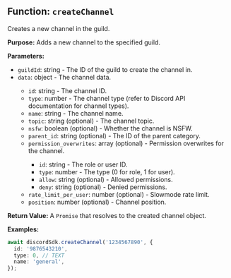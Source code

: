 ## Function: `createChannel`

Creates a new channel in the guild.

**Purpose:**
Adds a new channel to the specified guild.

**Parameters:**

- `guildId`: string - The ID of the guild to create the channel in.
- `data`: object<DiscordChannelSchema> - The channel data.
  - `id`: string - The channel ID.
  - `type`: number - The channel type (refer to Discord API documentation for channel types).
  - `name`: string - The channel name.
  - `topic`: string (optional) - The channel topic.
  - `nsfw`: boolean (optional) - Whether the channel is NSFW.
  - `parent_id`: string (optional) - The ID of the parent category.
  - `permission_overwrites`: array<DiscordPermissionOverwriteSchema> (optional) - Permission overwrites for the channel.
    - `id`: string - The role or user ID.
    - `type`: number - The type (0 for role, 1 for user).
    - `allow`: string (optional) - Allowed permissions.
    - `deny`: string (optional) - Denied permissions.
  - `rate_limit_per_user`: number (optional) - Slowmode rate limit.
  - `position`: number (optional) - Channel position.

**Return Value:**
A `Promise` that resolves to the created channel object.

**Examples:**

```typescript
await discordSdk.createChannel('1234567890', {
  id: '9876543210',
  type: 0, // TEXT
  name: 'general',
});
```
